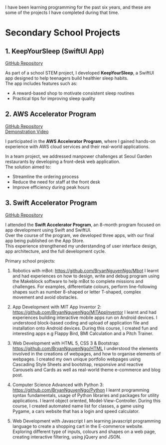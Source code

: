 I have been learning programming for the past six years, and these are some of the projects I have completed during that time.

# Secondary School Projects

## 1. KeepYourSleep (SwiftUI App)
[GitHub Repository](https://github.com/BryanNguyenNgo/KeepYourSleep)

As part of a school STEM project, I developed **KeepYourSleep**, a SwiftUI app designed to help teenagers build healthier sleep habits.  
The app includes features such as:
- A reward-based shop to motivate consistent sleep routines
- Practical tips for improving sleep quality

## 2. AWS Accelerator Program
[GitHub Repository](https://github.com/BryanNguyenNgo/AWSAcceleratorProgram)  
[Demonstration Video](https://youtu.be/iOzdBPGXcEQ)

I participated in the **AWS Accelerator Program**, where I gained hands-on experience with AWS cloud services and their real-world applications.  

In a team project, we addressed manpower challenges at Seoul Garden restaurants by developing a front-desk web application.  
The solution aimed to:
- Streamline the ordering process
- Reduce the need for staff at the front desk
- Improve efficiency during peak hours

## 3. Swift Accelerator Program
[GitHub Repository](https://github.com/Bryan-SAP-Apps)

I attended the **Swift Accelerator Program**, an 8-month program focused on app development using Swift and SwiftUI.  
Over the course of the program, we developed three apps, with our final app being published on the App Store.  
This experience strengthened my understanding of user interface design, app architecture, and the full development cycle.


Primary school projects:
1. Robotics with mBot: https://github.com/BryanNguyenNgo/Mbot
I learnt and had experiences on how to design, write and debug program using the Makeblock software to help mBot to complete missions and challenges. For examples, differentiate colours, perform line-following shapes such as number 8-shaped or letter T-shaped, complex movement and avoid obstacles.

2. App Development with MIT App Inventor 2: https://github.com/BryanNguyenNgo/MITAppInventor
I learnt and had experiences building interactive mobile apps run on Android devices. I understood block-based coding and upload of application file and installation onto Android devices. During this course, I created fun and interesting apps e.g Flappy Bird, BMI Calculation and a Pitch Trainer.

3. Web Development with HTML 5, CSS 3 & Bootstrap: https://github.com/BryanNguyenNgo/HTML
I understood the elements involved in the creations of webpages, and how to organise elements of webpages. I created my own unique portfolio webpages using Cascading Style Sheets and bootstrap, responsive and reactive Carousels and Cards as well as real-world theme e-commerce and blog post.

4. Computer Science Advanced with Python 3: https://github.com/BryanNguyenNgo/Python
I learnt programming syntax fundamentals, usage of Python libraries and packages for utility applications. I learnt object oriented, Model-View-Controller. During this course, I created automated name list for classes, a game using Pygame,
a cars website that has a login and speed calculator.

5. Web Development with Javascript
I am learning javascript programming language to create a shopping cart in the E-commerce website. Exploring different type of inputs, colours and shapes on a web page, creating interactive filtering, using jQuery and JSON.
